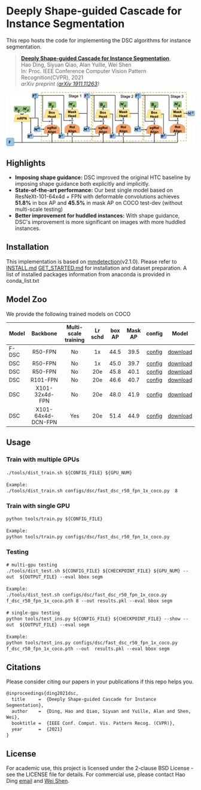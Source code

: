 # Deeply Shape-guided Cascade for Instance Segmentation
This repo hosts the code for implementing the DSC algorithms for instance segmentation.

> [**Deeply Shape-guided Cascade for Instance Segmentation**](https://arxiv.org/abs/1911.11263),            
> Hao Ding, Siyuan Qiao, Alan Yuille, Wei Shen   
> In: Proc. IEEE Conference Computer Vision Pattern Recognition(CVPR), 2021  
> *arXiv preprint ([arXiv 1911.11263](https://arxiv.org/abs/1911.11263))*  

![architecture](img/DSC_top.png)

## Highlights
- **Imposing shape guidance:**  DSC improved the original HTC baseline by imposing shape guidance both explicitly and implicitly.
- **State-of-the-art performance:** Our best single model based on ResNeXt-101-64x4d + FPN with deformable convolutions achieves **51.8%** in box AP and **45.5%** in mask AP on COCO test-dev (without multi-scale testing)
- **Better improvement for huddled instances:** With shape guidance, DSC's improvement is more significant on images with more huddled instances.

## Installation
This implementation is based on [mmdetection](https://github.com/open-mmlab/mmdetection)(v2.1.0). Please refer to [INSTALL.md](https://github.com/open-mmlab/mmdetection/blob/v2.1.0/docs/install.md) [GET_STARTED.md](https://github.com/open-mmlab/mmdetection/blob/v2.1.0/docs/install.md) for installation and dataset preparation. A list of installed packages information from anaconda is provided in conda_list.txt

## Model Zoo
We provide the following trained models on COCO

Model | Backbone | Multi-scale training | Lr schd | box AP | Mask AP | config | Model
--- |:---:|:---:|:---:|:---: |:---: |:---: |:---:
F-DSC| R50-FPN | No | 1x | 44.5 | 39.5 | [config](configs/dsc/fast_dsc_r50_fpn_1x_coco.py) | [download](https://www.icloud.com/iclouddrive/05yKomhpHgJtq0id3c_w0DfsA#f_dsc_r50_fpn_1x_coco)
DSC| R50-FPN | No | 1x | 45.0 | 39.7 | [config](configs/dsc/dsc_r50_fpn_1x_coco.py) | [download](https://www.icloud.com/iclouddrive/0kqiw-jYtZypTv8VwiXtJN8RQ#dsc_r50_fpn_1x_coco)
DSC| R50-FPN | No | 20e | 45.8 | 40.1 | [config](configs/dsc/dsc_r50_fpn_20e_coco.py) | [download](https://www.icloud.com/iclouddrive/04KDNWYuoO5pDkklVASW3GKJA#dsc_r50_fpn_20e_coco)
DSC| R101-FPN | No | 20e | 46.6 | 40.7 | [config](configs/dsc/dsc_r101_fpn_20e_coco.py) | [download](https://www.icloud.com/iclouddrive/0HZA9SZhQoLTn2tmLE9a3FpRA#dsc_r101_fpn_20e_coco)
DSC| X101-32x4d-FPN | No | 20e | 48.0 | 41.9 | [config](configs/dsc/dsc_x101_32x4d_fpn_20e_coco.py) | [download](https://www.icloud.com/iclouddrive/0550mLVMlTdYzldo0G72swJZA#dsc_x101_32x4d_fpn_20e_coco)
DSC| X101-64x4d-DCN-FPN | Yes | 20e | 51.4 | 44.9 | [config](configs/dsc/dsc_x101_64x4d_fpn_dconv_c3-c5_mstrain_400_1400_16x1_20e_coco.py) | [download](https://www.icloud.com/iclouddrive/0DXqitbQT0s2FMBg4n6-0R9CQ#dsc_x101_64x4d_fpn_dconv_c3-c5_mstrain_400_1400_16x1_20e_coco)

## Usage

### Train with multiple GPUs
    ./tools/dist_train.sh ${CONFIG_FILE} ${GPU_NUM}

    Example: 
    ./tools/dist_train.sh configs/dsc/fast_dsc_r50_fpn_1x_coco.py  8

### Train with single GPU
    python tools/train.py ${CONFIG_FILE}
    
    Example:
    python tools/train.py configs/dsc/fast_dsc_r50_fpn_1x_coco.py

### Testing
    # multi-gpu testing
    ./tools/dist_test.sh ${CONFIG_FILE} ${CHECKPOINT_FILE} ${GPU_NUM} --out  ${OUTPUT_FILE} --eval bbox segm
    
    Example: 
    ./tools/dist_test.sh configs/dsc/fast_dsc_r50_fpn_1x_coco.py  f_dsc_r50_fpn_1x_coco.pth 8 --out results.pkl --eval bbox segm

    # single-gpu testing
    python tools/test_ins.py ${CONFIG_FILE} ${CHECKPOINT_FILE} --show --out  ${OUTPUT_FILE} --eval segm
    
    Example: 
    python tools/test_ins.py configs/dsc/fast_dsc_r50_fpn_1x_coco.py  f_dsc_r50_fpn_1x_coco.pth --out  results.pkl --eval bbox segm

## Citations
Please consider citing our papers in your publications if this repo helps you. 
```
@inproceedings{ding2021dsc,
  title     =  {Deeply Shape-guided Cascade for Instance Segmentation},
  author    =  {Ding, Hao and Qiao, Siyuan and Yuille, Alan and Shen, Wei},
  booktitle =  {IEEE Conf. Comput. Vis. Pattern Recog. (CVPR)},
  year      =  {2021}
}
```

## License
For academic use, this project is licensed under the 2-clause BSD License - see the LICENSE file for details. For commercial use, please contact Hao Ding [email](hding15@jhu.edu) and  [Wei Shen](https://shenwei1231.github.io/).
